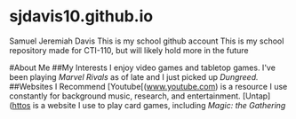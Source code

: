 # sjdavis10.github.io
Samuel Jeremiah Davis
This is my school github account
This is my school repository made for CTI-110, but will likely hold more in the future

#About Me
##My Interests
I enjoy video games and tabletop games. I've been playing *Marvel Rivals* as of late and I just picked up *Dungreed.*
##Websites I Recommend
[Youtube[(www.youtube.com) is a resource I use constantly for background music, research, and entertainment.
[Untap]([httos](https://www.untap.in/) is a website I use to play card games, including *Magic: the Gathering*
